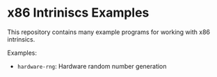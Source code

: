 # x86 Intriniscs Examples

This repository contains many example programs for working with x86 intrinsics.

Examples:
- `hardware-rng`: Hardware random number generation